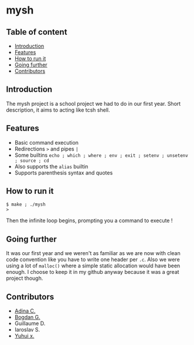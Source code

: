 # mysh

## Table of content
* [Introduction](https://www.github.com/NaadiQmmr/mysh#Introduction)
* [Features](https://www.github.com/NaadiQmmr/mysh#Features)
* [How to run it](https://www.github.com/NaadiQmmr/mysh#How%20to%20run%20it)
* [Going further](https://www.github.com/NaadiQmmr/mysh#Going%20further)
* [Contributors](https://www.github.com/NaadiQmmr/mysh#Contributors)

## Introduction
The mysh project is a school project we had to do in our first year. Short description, it aims to acting like tcsh shell.

## Features
* Basic command execution
* Redirections `>` and pipes `|`
* Some builtins `echo ; which ; where ; env ; exit ; setenv ; unsetenv ; source ; cd`
* Also supports the `alias` builtin
* Supports parenthesis syntax and quotes

## How to run it
```shell
$ make ; ./mysh
> 
```
Then the infinite loop begins, prompting you a command to execute !

## Going further
It was our first year and we weren't as familiar as we are now with clean code convention like you have to write one header per `.c`.
Also we were using a lot of `malloc()` where a simple static allocation would have been enough.
I choose to keep it in my github anyway because it was a great project though.

## Contributors
* [Adina C.](https://www.github.com/NaadiQmmr)
* [Bogdan G.](https://www.github.com/bogdzn)
* Guillaume D.
* Iaroslav S.
* [Yuhui x.](https://github.com/claraxuxu)
